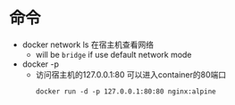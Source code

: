 
# 命令
- docker network ls 在宿主机查看网络
  - will be `bridge` if use default network mode
- docker -p
  - 访问宿主机的127.0.0.1:80 可以进入container的80端口
    ```
    docker run -d -p 127.0.0.1:80:80 nginx:alpine
    ```
